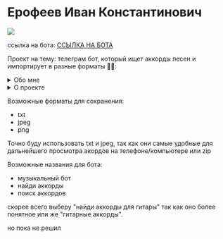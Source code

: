 # Ерофеев Иван Константинович
[![](https://img.shields.io/badge/-@vanish007-%23181717?style=flat-square&logo=github)](https://github.com/vanish007)

ссылка на бота:    [ССЫЛКА НА БОТА](t.me/@Chords_finder_bot)

Проект на тему: телеграм бот, который ищет аккорды песен и импортирует в разные форматы 🎸🎶:
<details>
<summary>
  Обо мне
</summary>
🐱 Люблю котов

![alt text](https://png.pngtree.com/png-clipart/20230511/ourmid/pngtree-isolated-cat-on-white-background-png-image_7094927.png)

💻 Языки программирования, на которых я пишу:
  <p>
  <img title="Python" alt="Python" src="https://raw.githubusercontent.com/Thomas-George-T/Thomas-George-T/master/assets/python.svg" width="40" height="40" style="vertical-align:down; margin:4px"/>
  <img title="С++" alt="С++" src="https://raw.githubusercontent.com/isocpp/logos/master/cpp_logo.png" alt="C++ Logo" width="40" height="40" />
  </p>
📖 Учусь в 11 классе
</details>
<details>
<summary>
  О проекте
</summary>
  Бот в телеграме, которому ты пишешь название песни, а в ответ он скидывает аккорды к песни. Будет возможность выбрать формат, например .txt или .jpeg, тогда бот скинет либо текстовый файл, либо фотографию, которые можно скачать. Он также будет сохранять ваши песни, так что в следующий раз вы можете напримую зайти в бота в раздел "библиотека". В планах также добавить вариант, в котором бот скидывает ноты.
  Полезность бота: он облегчает поиск аккордов. Нельзя сказать, что без него тяжело обойтись, но тем не менее, он автоматизирует рутинные задачи для начинающих и продвинутых музыкантов.
</details>

Возможные форматы для сохранения:

* txt
* jpeg
* png

Точно буду использовать txt и jpeg, так как они самые удобные для дальнейшего просмотра акордов на телефоне/компьютере
или zip

Возможные названия для бота:
* музыкальный бот
* найди аккорды
* поиск аккордов

скорее всего выберу "найди аккорды для гитары" так как оно более понятное
или же "гитарные аккорды".

но пока не решил